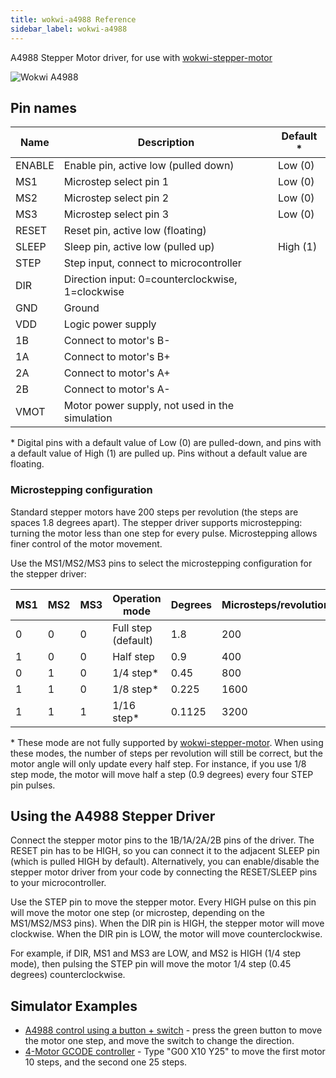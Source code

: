 ```yaml
---
title: wokwi-a4988 Reference
sidebar_label: wokwi-a4988
---
```


A4988 Stepper Motor driver, for use with [wokwi-stepper-motor](./wokwi-stepper-motor)

![Wokwi A4988](wokwi-a4988.svg)

## Pin names

| Name   | Description                                      | Default \* |
| ------ | ------------------------------------------------ | ---------- |
| ENABLE | Enable pin, active low (pulled down)             | Low (0)    |
| MS1    | Microstep select pin 1                           | Low (0)    |
| MS2    | Microstep select pin 2                           | Low (0)    |
| MS3    | Microstep select pin 3                           | Low (0)    |
| RESET  | Reset pin, active low (floating)                 |            |
| SLEEP  | Sleep pin, active low (pulled up)                | High (1)   |
| STEP   | Step input, connect to microcontroller           |            |
| DIR    | Direction input: 0=counterclockwise, 1=clockwise |            |
| GND    | Ground                                           |            |
| VDD    | Logic power supply                               |            |
| 1B     | Connect to motor's B-                            |            |
| 1A     | Connect to motor's B+                            |            |
| 2A     | Connect to motor's A+                            |            |
| 2B     | Connect to motor's A-                            |            |
| VMOT   | Motor power supply, not used in the simulation   |            |

\* Digital pins with a default value of Low (0) are pulled-down, and pins with a default value of High (1) are pulled up. Pins without a default value are floating.

### Microstepping configuration

Standard stepper motors have 200 steps per revolution (the steps are spaces 1.8 degrees apart). The stepper driver supports microstepping: turning the motor less than one step for every pulse. Microstepping allows finer control of the motor movement.

Use the MS1/MS2/MS3 pins to select the microstepping configuration for the stepper driver:

| MS1 | MS2 | MS3 | Operation mode      | Degrees | Microsteps/revolution |
| --- | --- | --- | ------------------- | ------- | --------------------- |
| 0   | 0   | 0   | Full step (default) | 1.8     | 200                   |
| 1   | 0   | 0   | Half step           | 0.9     | 400                   |
| 0   | 1   | 0   | 1/4 step\*          | 0.45    | 800                   |
| 1   | 1   | 0   | 1/8 step\*          | 0.225   | 1600                  |
| 1   | 1   | 1   | 1/16 step\*         | 0.1125  | 3200                  |

\* These mode are not fully supported by [wokwi-stepper-motor](./wokwi-stepper-motor). When using these modes, the number of steps per revolution will still be correct, but the motor angle will only update every half step. For instance, if you use 1/8 step mode, the motor will move half a step (0.9 degrees) every four STEP pin pulses.

## Using the A4988 Stepper Driver

Connect the stepper motor pins to the 1B/1A/2A/2B pins of the driver. The RESET pin has to be HIGH, so you can connect it to the adjacent SLEEP pin (which is pulled HIGH by default). Alternatively, you can enable/disable the stepper motor driver from your code by connecting the RESET/SLEEP pins to your microcontroller.

Use the STEP pin to move the stepper motor. Every HIGH pulse on this pin will move the motor one step (or microstep, depending on the MS1/MS2/MS3 pins). When the DIR pin is HIGH, the stepper motor will move clockwise. When the DIR pin is LOW, the motor will move counterclockwise.

For example, if DIR, MS1 and MS3 are LOW, and MS2 is HIGH (1/4 step mode), then pulsing the STEP pin will move the motor 1/4 step (0.45 degrees) counterclockwise.

## Simulator Examples

- [A4988 control using a button + switch](https://wokwi.com/projects/327823888123691604) - press the green button to move the motor one step, and move the switch to change the direction.
- [4-Motor GCODE controller](https://wokwi.com/projects/327761195587076690) - Type "G00 X10 Y25" to move the first motor 10 steps, and the second one 25 steps.
